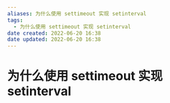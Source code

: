 ```yaml
---
aliases: 为什么使用 settimeout 实现 setinterval
tags:
  - 为什么使用 settimeout 实现 setinterval
date created: 2022-06-20 16:38
date updated: 2022-06-20 16:38
---
```


# 为什么使用 settimeout 实现 setinterval